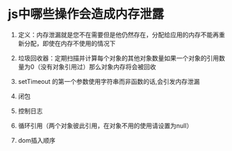# js中哪些操作会造成内存泄露

1. 定义：内存泄漏就是您不在需要但是他仍然存在，分配给应用的内存不能再重新分配，即使在内存不使用的情况下

2. 垃圾回收器：定期扫描并计算每个对象的其他对象数量如果一个对象的引用数量为0（没有对象引用过）那么对象内存将会被回收
   
3. setTimeout 的第一个参数使用字符串而非函数的话,会引发内存泄漏

4. 闭包

5. 控制日志

6. 循环引用（两个对象彼此引用，在对象不用的使用请设置为null）

7. dom插入顺序
